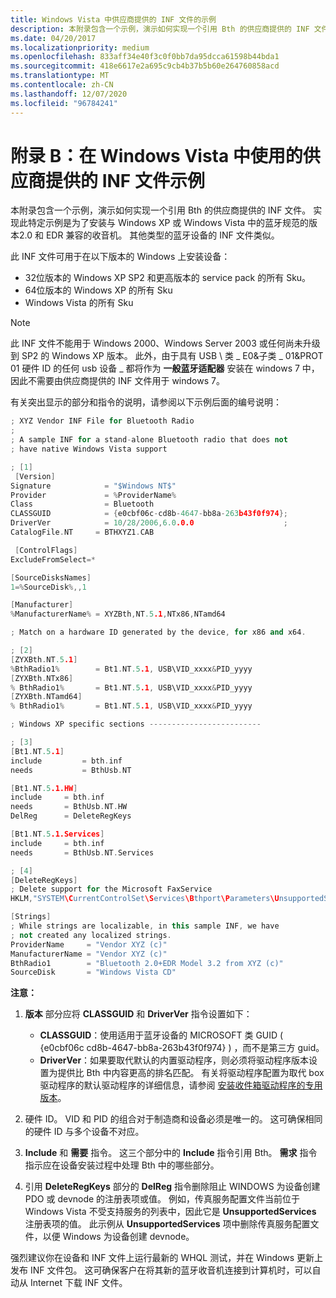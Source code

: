 ```yaml
---
title: Windows Vista 中供应商提供的 INF 文件的示例
description: 本附录包含一个示例，演示如何实现一个引用 Bth 的供应商提供的 INF 文件。
ms.date: 04/20/2017
ms.localizationpriority: medium
ms.openlocfilehash: 833aff34e40f3c0f0bb7da95dcca61598b44bda1
ms.sourcegitcommit: 418e6617e2a695c9cb4b37b5b60e264760858acd
ms.translationtype: MT
ms.contentlocale: zh-CN
ms.lasthandoff: 12/07/2020
ms.locfileid: "96784241"
---
```

# <a name="appendix-b-an-example-of-a-vendor-provided-inf-file-for-use-in-windows-vista"></a>附录 B：在 Windows Vista 中使用的供应商提供的 INF 文件示例

本附录包含一个示例，演示如何实现一个引用 Bth 的供应商提供的 INF 文件。 实现此特定示例是为了安装与 Windows XP 或 Windows Vista 中的蓝牙规范的版本2.0 和 EDR 兼容的收音机。 其他类型的蓝牙设备的 INF 文件类似。

此 INF 文件可用于在以下版本的 Windows 上安装设备：

- 32位版本的 Windows XP SP2 和更高版本的 service pack 的所有 Sku。
- 64位版本的 Windows XP 的所有 Sku
- Windows Vista 的所有 Sku

> [!NOTE]
> 此 INF 文件不能用于 Windows 2000、Windows Server 2003 或任何尚未升级到 SP2 的 Windows XP 版本。 此外，由于具有 USB \\ 类 \_ E0&子类 \_ 01&PROT 01 硬件 ID 的任何 usb 设备 \_ 都将作为 **一般蓝牙适配器** 安装在 windows 7 中，因此不需要由供应商提供的 INF 文件用于 windows 7。

有关突出显示的部分和指令的说明，请参阅以下示例后面的编号说明：

```cpp
; XYZ Vendor INF File for Bluetooth Radio
;
; A sample INF for a stand-alone Bluetooth radio that does not
; have native Windows Vista support

; [1]
 [Version]
Signature            = "$Windows NT$"
Provider             = %ProviderName%
Class                = Bluetooth
CLASSGUID            = {e0cbf06c-cd8b-4647-bb8a-263b43f0f974};
DriverVer            = 10/28/2006,6.0.0.0                    ;
CatalogFile.NT     = BTHXYZ1.CAB

 [ControlFlags]
ExcludeFromSelect=*

[SourceDisksNames]
1=%SourceDisk%,,1

[Manufacturer]
%ManufacturerName% = XYZBth,NT.5.1,NTx86,NTamd64

; Match on a hardware ID generated by the device, for x86 and x64.

; [2]
[ZYXBth.NT.5.1]
%BthRadio1%        = Bt1.NT.5.1, USB\VID_xxxx&PID_yyyy
[ZYXBth.NTx86]
% BthRadio1%       = Bt1.NT.5.1, USB\VID_xxxx&PID_yyyy
[ZYXBth.NTamd64]
% BthRadio1%       = Bt1.NT.5.1, USB\VID_xxxx&PID_yyyy

; Windows XP specific sections -------------------------

; [3]
[Bt1.NT.5.1]
include         = bth.inf
needs           = BthUsb.NT

[Bt1.NT.5.1.HW]
include     = bth.inf
needs       = BthUsb.NT.HW
DelReg      = DeleteRegKeys

[Bt1.NT.5.1.Services]
include     = bth.inf
needs       = BthUsb.NT.Services

; [4]
[DeleteRegKeys]
; Delete support for the Microsoft FaxService
HKLM,"SYSTEM\CurrentControlSet\Services\Bthport\Parameters\UnsupportedServices","{00001111-0000-1000-8000-00805f9b34fb}"

[Strings]
; While strings are localizable, in this sample INF, we have
; not created any localized strings.
ProviderName     = "Vendor XYZ (c)"
ManufacturerName = "Vendor XYZ (c)"
BthRadio1        = "Bluetooth 2.0+EDR Model 3.2 from XYZ (c)"
SourceDisk       = "Windows Vista CD"
```

**注意：**

1. **版本** 部分应将 **CLASSGUID** 和 **DriverVer** 指令设置如下：
    - **CLASSGUID**：使用适用于蓝牙设备的 MICROSOFT 类 GUID ( {e0cbf06c cd8b-4647-bb8a-263b43f0f974} ) ，而不是第三方 guid。
    - **DriverVer**：如果要取代默认的内置驱动程序，则必须将驱动程序版本设置为提供比 Bth 中内容更高的排名匹配。 有关将驱动程序配置为取代 box 驱动程序的默认驱动程序的详细信息，请参阅 [安装收件箱驱动程序的专用版本](../install/installing-private-builds-of-in-box-drivers--windows-vista-and-later-.md)。

2. 硬件 ID。 VID 和 PID 的组合对于制造商和设备必须是唯一的。 这可确保相同的硬件 ID 与多个设备不对应。
3. **Include** 和 **需要** 指令。 这三个部分中的 **Include** 指令引用 Bth。 **需求** 指令指示应在设备安装过程中处理 Bth 中的哪些部分。
4. 引用 **DeleteRegKeys** 部分的 **DelReg** 指令删除阻止 WINDOWS 为设备创建 PDO 或 devnode 的注册表项或值。 例如，传真服务配置文件当前位于 Windows Vista 不受支持服务的列表中，因此它是 **UnsupportedServices** 注册表项的值。 此示例从 **UnsupportedServices** 项中删除传真服务配置文件，以便 Windows 为设备创建 devnode。

强烈建议你在设备和 INF 文件上运行最新的 WHQL 测试，并在 Windows 更新上发布 INF 文件包。 这可确保客户在将其新的蓝牙收音机连接到计算机时，可以自动从 Internet 下载 INF 文件。
